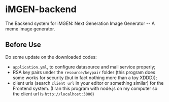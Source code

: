 ﻿# iMGEN-backend
The Backend system for iMGEN: Next Generation Image Generator -- A meme image generator.
## Before Use
Do some update on the downloaded codes:
* `application.yml`, to configure datasource and mail service properly;
* RSA key pairs under the `resource/keypair` folder (this program does some works for security (but in fact nothing more than a toy XDDD));
* client urls (search `client url` in your editor or something similar) for the Frontend system. (I ran this program with node.js on my computer so the client url is `http://localhost:3000`)
